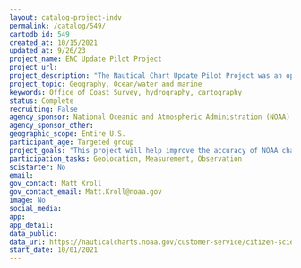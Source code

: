 ```yaml
---
layout: catalog-project-indv
permalink: /catalog/549/
cartodb_id: 549
created_at: 10/15/2021
updated_at: 9/26/23
project_name: ENC Update Pilot Project
project_url: 
project_description: "The Nautical Chart Update Pilot Project was an opportunity for individuals and local groups, such as boating clubs, to help evaluate and improve information on NOAA electronic navigational charts (NOAA ENC®). Citizen scientists were encouraged to submit annual reports addressing a specific ENC or area. These reports were evaluated by NOAA cartographers for potential chart updates."
project_topic: Geography, Ocean/water and marine
keywords: Office of Coast Survey, hydrography, cartography
status: Complete
recruiting: False  
agency_sponsor: National Oceanic and Atmospheric Administration (NOAA)
agency_sponsor_other: 
geographic_scope: Entire U.S.
participant_age: Targeted group
project_goals: "This project will help improve the accuracy of NOAA charts and publications."
participation_tasks: Geolocation, Measurement, Observation
scistarter: No
email: 
gov_contact: Matt Kroll
gov_contact_email: Matt.Kroll@noaa.gov
image: No
social_media: 
app: 
app_detail: 
data_public: 
data_url: https://nauticalcharts.noaa.gov/customer-service/citizen-science.html
start_date: 10/01/2021
---
```


